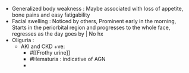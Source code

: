 - Generalized body weakness : Maybe associated with loss of appetite, bone pains and easy fatigability
- Facial swelling : Noticed by others, Prominent early in the morning, Starts in the periorbital region and progresses to the whole face, regresses as the day goes by | No hx
- Oliguria :
	- AKI and CKD +ve:
		- #[[Frothy urine]]
		- #Hematuria : indicative of AGN
		-